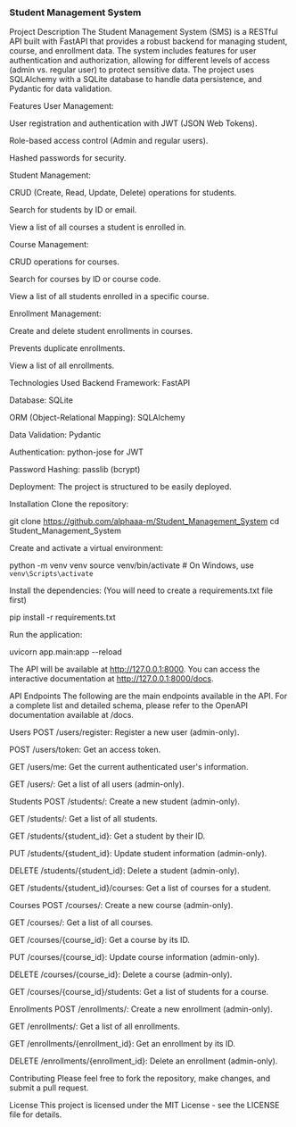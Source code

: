 ### Student Management System
Project Description
The Student Management System (SMS) is a RESTful API built with FastAPI that provides a robust backend for managing student, course, and enrollment data. The system includes features for user authentication and authorization, allowing for different levels of access (admin vs. regular user) to protect sensitive data. The project uses SQLAlchemy with a SQLite database to handle data persistence, and Pydantic for data validation.

Features
User Management:

User registration and authentication with JWT (JSON Web Tokens).

Role-based access control (Admin and regular users).

Hashed passwords for security.

Student Management:

CRUD (Create, Read, Update, Delete) operations for students.

Search for students by ID or email.

View a list of all courses a student is enrolled in.

Course Management:

CRUD operations for courses.

Search for courses by ID or course code.

View a list of all students enrolled in a specific course.

Enrollment Management:

Create and delete student enrollments in courses.

Prevents duplicate enrollments.

View a list of all enrollments.

Technologies Used
Backend Framework: FastAPI

Database: SQLite

ORM (Object-Relational Mapping): SQLAlchemy

Data Validation: Pydantic

Authentication: python-jose for JWT

Password Hashing: passlib (bcrypt)

Deployment: The project is structured to be easily deployed.

Installation
Clone the repository:

git clone https://github.com/alphaaa-m/Student_Management_System
cd Student_Management_System

Create and activate a virtual environment:

python -m venv venv
source venv/bin/activate  # On Windows, use `venv\Scripts\activate`

Install the dependencies:
(You will need to create a requirements.txt file first)

pip install -r requirements.txt

Run the application:

uvicorn app.main:app --reload

The API will be available at http://127.0.0.1:8000. You can access the interactive documentation at http://127.0.0.1:8000/docs.

API Endpoints
The following are the main endpoints available in the API. For a complete list and detailed schema, please refer to the OpenAPI documentation available at /docs.

Users
POST /users/register: Register a new user (admin-only).

POST /users/token: Get an access token.

GET /users/me: Get the current authenticated user's information.

GET /users/: Get a list of all users (admin-only).

Students
POST /students/: Create a new student (admin-only).

GET /students/: Get a list of all students.

GET /students/{student_id}: Get a student by their ID.

PUT /students/{student_id}: Update student information (admin-only).

DELETE /students/{student_id}: Delete a student (admin-only).

GET /students/{student_id}/courses: Get a list of courses for a student.

Courses
POST /courses/: Create a new course (admin-only).

GET /courses/: Get a list of all courses.

GET /courses/{course_id}: Get a course by its ID.

PUT /courses/{course_id}: Update course information (admin-only).

DELETE /courses/{course_id}: Delete a course (admin-only).

GET /courses/{course_id}/students: Get a list of students for a course.

Enrollments
POST /enrollments/: Create a new enrollment (admin-only).

GET /enrollments/: Get a list of all enrollments.

GET /enrollments/{enrollment_id}: Get an enrollment by its ID.

DELETE /enrollments/{enrollment_id}: Delete an enrollment (admin-only).

Contributing
Please feel free to fork the repository, make changes, and submit a pull request.

License
This project is licensed under the MIT License - see the LICENSE file for details.
